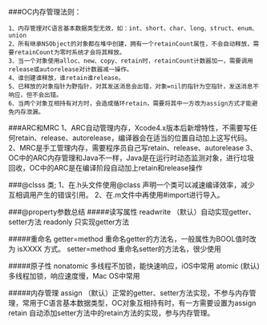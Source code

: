 ###OC内存管理法则：

    1、内存管理对C语言基本数据类型无效，如：int、short、char、long、struct、enum、union
    2、所有继承NSObject的对象都在堆中创建，拥有一个retainCount属性，不会自动释放，需要retainCount为零时系统才会将其释放。
    3、当一个对象使用alloc、new、copy、retain时，retainCount计数器加一，需要调用release或autorelease对计数器减一操作。
    4、谁创建谁释放，谁retain谁release。
    5、已释放的对象指针为野指针，对其发送消息会出错，对象=nil的指针为空指针，发送消息不响应，但不会出错。
    6、当两个对象互相持有对方时，会造成循环retain，需要将其中一方改为assign方式才能避免内存泄漏。

###ARC和MRC
    1、ARC自动管理内存，Xcode4.x版本后新增特性，不需要写任何retain、release、autorelease，编译器会在适当的位置自动加上这写代码。
    2、MRC是手工管理内存，需要程序员自己写retain、release、autorelease
    3、OC中的ARC内存管理和Java不一样，Java是在运行时动态监测对象，进行垃圾回收，OC中的ARC是在编译阶段自动加上retain和release操作

###@clsss 类;
    1、在.h头文件使用@class 声明一个类可以减速编译效率，减少互相调用产生的错误引用。
    2、在.m文件中再使用#import进行导入。

###@property参数总结
#####读写属性
    readwrite （默认）自动实现getter、setter方法
    readonly   只实现getter方法

#####重命名
    getter=method 重命名getter的方法名，一般属性为BOOL值时改为 isXXXX 方式。
    setter=method 重命名setter的方法名，很少使用

#####原子性
    nonatomic 多线程不加锁，能快速响应，iOS中常用
    atomic (默认) 多线程加锁，响应速度慢，Mac OS中常用

#####内存管理
    assign （默认）正常的getter、setter方法实现，不参与内存管理，常用于C语言基本数据类型，OC对象互相持有时，有一方需要设置为assign
    retain  自动添加setter方法中的retain方法的实现，参与内存管理。
